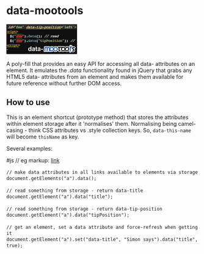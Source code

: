 data-mootools
=============

![Screenshot](https://github.com/DimitarChristoff/data-mootools/raw/master/data-mootools.png)

A poly-fill that provides an easy API for accessing all data- attributes on an element.
It emulates the *.data* functionality found in jQuery that grabs any HTML5 data- attributes from
an element and makes them available for future reference without further DOM access.

How to use
----------

This is an element shortcut (prototype method) that stores the attributes within element storage
after it 'normalises' them. Normalising being camel-casing - think CSS attributes vs .style collection
keys. So, `data-this-name` will become `thisName` as key.

Several examples:

#js
    // eg markup: <a href='#' data-title='hi there' data-tip-position='left'>link</a>

    // make data attributes in all links available to elements via storage
    document.getElements("a").data();

    // read something from storage - return data-title
    document.getElement("a").data("title");

    // read something from storage - return data-tip-position
    document.getElement("a").data("tipPosition");

    // get an element, set a data attribute and force-refresh when getting it
    document.getElement("a").set("data-title", "Simon says").data("title", true);
